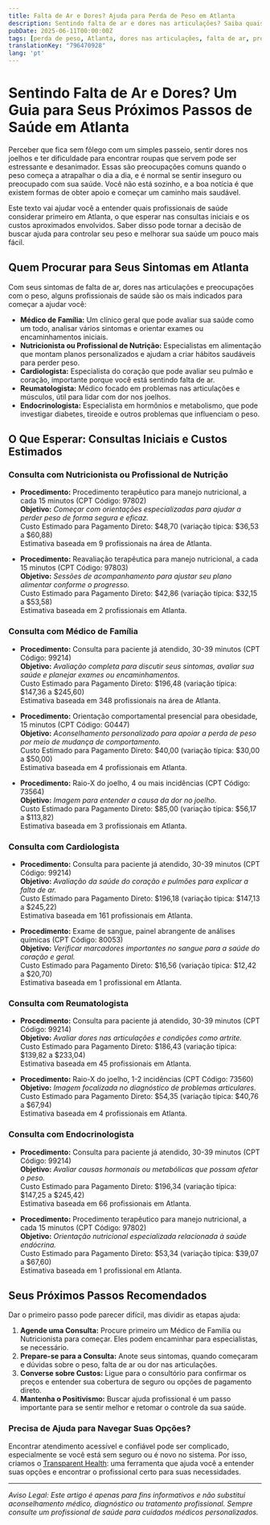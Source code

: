 ```yaml
---
title: Falta de Ar e Dores? Ajuda para Perda de Peso em Atlanta  
description: Sentindo falta de ar e dores nas articulações? Saiba quais profissionais consultar e os custos previstos para começar a perder peso em Atlanta, GA.  
pubDate: 2025-06-11T00:00:00Z
tags: [perda de peso, Atlanta, dores nas articulações, falta de ar, profissionais de saúde, custos de saúde]
translationKey: "796470928"
lang: 'pt'
---
```


# Sentindo Falta de Ar e Dores? Um Guia para Seus Próximos Passos de Saúde em Atlanta

Perceber que fica sem fôlego com um simples passeio, sentir dores nos joelhos e ter dificuldade para encontrar roupas que servem pode ser estressante e desanimador. Essas são preocupações comuns quando o peso começa a atrapalhar o dia a dia, e é normal se sentir inseguro ou preocupado com sua saúde. Você não está sozinho, e a boa notícia é que existem formas de obter apoio e começar um caminho mais saudável.

Este texto vai ajudar você a entender quais profissionais de saúde considerar primeiro em Atlanta, o que esperar nas consultas iniciais e os custos aproximados envolvidos. Saber disso pode tornar a decisão de buscar ajuda para controlar seu peso e melhorar sua saúde um pouco mais fácil.

## Quem Procurar para Seus Sintomas em Atlanta

Com seus sintomas de falta de ar, dores nas articulações e preocupações com o peso, alguns profissionais de saúde são os mais indicados para começar a ajudar você:

- **Médico de Família:** Um clínico geral que pode avaliar sua saúde como um todo, analisar vários sintomas e orientar exames ou encaminhamentos iniciais.  
- **Nutricionista ou Profissional de Nutrição:** Especialistas em alimentação que montam planos personalizados e ajudam a criar hábitos saudáveis para perder peso.  
- **Cardiologista:** Especialista do coração que pode avaliar seu pulmão e coração, importante porque você está sentindo falta de ar.  
- **Reumatologista:** Médico focado em problemas nas articulações e músculos, útil para lidar com dor nos joelhos.  
- **Endocrinologista:** Especialista em hormônios e metabolismo, que pode investigar diabetes, tireoide e outros problemas que influenciam o peso.

## O Que Esperar: Consultas Iniciais e Custos Estimados

### Consulta com Nutricionista ou Profissional de Nutrição

- **Procedimento:** Procedimento terapêutico para manejo nutricional, a cada 15 minutos (CPT Código: 97802)  
  **Objetivo:** *Começar com orientações especializadas para ajudar a perder peso de forma segura e eficaz.*  
  Custo Estimado para Pagamento Direto: $48,70 (variação típica: $36,53 a $60,88)  
  Estimativa baseada em 9 profissionais na área de Atlanta.

- **Procedimento:** Reavaliação terapêutica para manejo nutricional, a cada 15 minutos (CPT Código: 97803)  
  **Objetivo:** *Sessões de acompanhamento para ajustar seu plano alimentar conforme o progresso.*  
  Custo Estimado para Pagamento Direto: $42,86 (variação típica: $32,15 a $53,58)  
  Estimativa baseada em 2 profissionais em Atlanta.

### Consulta com Médico de Família

- **Procedimento:** Consulta para paciente já atendido, 30-39 minutos (CPT Código: 99214)  
  **Objetivo:** *Avaliação completa para discutir seus sintomas, avaliar sua saúde e planejar exames ou encaminhamentos.*  
  Custo Estimado para Pagamento Direto: $196,48 (variação típica: $147,36 a $245,60)  
  Estimativa baseada em 348 profissionais na área de Atlanta.

- **Procedimento:** Orientação comportamental presencial para obesidade, 15 minutos (CPT Código: G0447)  
  **Objetivo:** *Aconselhamento personalizado para apoiar a perda de peso por meio de mudança de comportamento.*  
  Custo Estimado para Pagamento Direto: $40,00 (variação típica: $30,00 a $50,00)  
  Estimativa baseada em 4 profissionais em Atlanta.

- **Procedimento:** Raio-X do joelho, 4 ou mais incidências (CPT Código: 73564)  
  **Objetivo:** *Imagem para entender a causa da dor no joelho.*  
  Custo Estimado para Pagamento Direto: $85,00 (variação típica: $56,17 a $113,82)  
  Estimativa baseada em 3 profissionais em Atlanta.

### Consulta com Cardiologista

- **Procedimento:** Consulta para paciente já atendido, 30-39 minutos (CPT Código: 99214)  
  **Objetivo:** *Avaliação da saúde do coração e pulmões para explicar a falta de ar.*  
  Custo Estimado para Pagamento Direto: $196,18 (variação típica: $147,13 a $245,22)  
  Estimativa baseada em 161 profissionais em Atlanta.

- **Procedimento:** Exame de sangue, painel abrangente de análises químicas (CPT Código: 80053)  
  **Objetivo:** *Verificar marcadores importantes no sangue para a saúde do coração e geral.*  
  Custo Estimado para Pagamento Direto: $16,56 (variação típica: $12,42 a $20,70)  
  Estimativa baseada em 1 profissional em Atlanta.

### Consulta com Reumatologista

- **Procedimento:** Consulta para paciente já atendido, 30-39 minutos (CPT Código: 99214)  
  **Objetivo:** *Avaliar dores nas articulações e condições como artrite.*  
  Custo Estimado para Pagamento Direto: $186,43 (variação típica: $139,82 a $233,04)  
  Estimativa baseada em 45 profissionais em Atlanta.

- **Procedimento:** Raio-X do joelho, 1-2 incidências (CPT Código: 73560)  
  **Objetivo:** *Imagem focalizada no diagnóstico de problemas articulares.*  
  Custo Estimado para Pagamento Direto: $54,35 (variação típica: $40,76 a $67,94)  
  Estimativa baseada em 4 profissionais em Atlanta.

### Consulta com Endocrinologista

- **Procedimento:** Consulta para paciente já atendido, 30-39 minutos (CPT Código: 99214)  
  **Objetivo:** *Avaliar causas hormonais ou metabólicas que possam afetar o peso.*  
  Custo Estimado para Pagamento Direto: $196,34 (variação típica: $147,25 a $245,42)  
  Estimativa baseada em 66 profissionais em Atlanta.

- **Procedimento:** Procedimento terapêutico para manejo nutricional, a cada 15 minutos (CPT Código: 97802)  
  **Objetivo:** *Orientação nutricional especializada relacionada à saúde endócrina.*  
  Custo Estimado para Pagamento Direto: $53,34 (variação típica: $39,07 a $67,60)  
  Estimativa baseada em 1 profissional em Atlanta.

## Seus Próximos Passos Recomendados

Dar o primeiro passo pode parecer difícil, mas dividir as etapas ajuda:

1. **Agende uma Consulta:** Procure primeiro um Médico de Família ou Nutricionista para começar. Eles podem encaminhar para especialistas, se necessário.  
2. **Prepare-se para a Consulta:** Anote seus sintomas, quando começaram e dúvidas sobre o peso, falta de ar ou dor nas articulações.  
3. **Converse sobre Custos:** Ligue para o consultório para confirmar os preços e entender sua cobertura de seguro ou opções de pagamento direto.  
4. **Mantenha o Positivismo:** Buscar ajuda profissional é um passo importante para se sentir melhor e retomar o controle da sua saúde.

### Precisa de Ajuda para Navegar Suas Opções?

Encontrar atendimento acessível e confiável pode ser complicado, especialmente se você está sem seguro ou é novo no sistema. Por isso, criamos o [Transparent Health](https://transparenthealth.ai): uma ferramenta que ajuda você a entender suas opções e encontrar o profissional certo para suas necessidades.

---

*Aviso Legal: Este artigo é apenas para fins informativos e não substitui aconselhamento médico, diagnóstico ou tratamento profissional. Sempre consulte um profissional de saúde para cuidados médicos personalizados.*